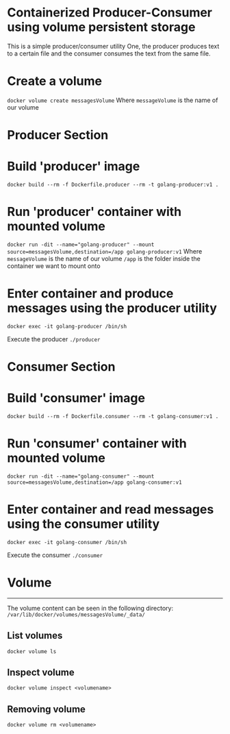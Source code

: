 # Containerized Producer-Consumer using volume persistent storage
This is a simple producer/consumer utility
One, the producer produces text to a certain file and
the consumer consumes the text from the same file.

# Create a volume
```docker volume create messagesVolume```
Where `messageVolume` is the name of our volume

# Producer Section

# Build 'producer' image
```docker build --rm -f Dockerfile.producer --rm -t golang-producer:v1 .```

# Run 'producer' container with mounted volume
```docker run -dit --name="golang-producer" --mount source=messagesVolume,destination=/app golang-producer:v1```
Where
 `messageVolume` is the name of our volume
 `/app` is the folder inside the container we want to mount onto

# Enter container and produce messages using the producer utility
```docker exec -it golang-producer /bin/sh```

Execute the producer
```./producer```

# Consumer Section

# Build 'consumer' image
```docker build --rm -f Dockerfile.consumer --rm -t golang-consumer:v1 .```

# Run 'consumer' container with mounted volume
```docker run -dit --name="golang-consumer" --mount source=messagesVolume,destination=/app golang-consumer:v1```

# Enter container and read messages using the consumer utility
```docker exec -it golang-consumer /bin/sh```

Execute the consumer
```./consumer```

# Volume
----------------------
The volume content can be seen in the following directory:
`/var/lib/docker/volumes/messagesVolume/_data/`

## List volumes
```docker volume ls```

## Inspect volume
```docker volume inspect <volumename>```

## Removing volume
```docker volume rm <volumename>```
